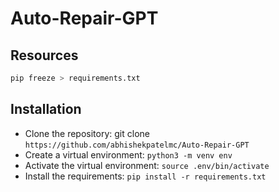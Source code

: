 # Auto-Repair-GPT

## Resources

```bash
pip freeze > requirements.txt
```

## Installation

- Clone the repository: git clone `https://github.com/abhishekpatelmc/Auto-Repair-GPT`
- Create a virtual environment: `python3 -m venv env`
- Activate the virtual environment: `source .env/bin/activate`
- Install the requirements: `pip install -r requirements.txt`

